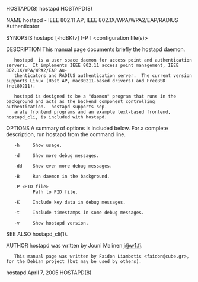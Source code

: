 HOSTAPD(8)                                                                     hostapd                                                                    HOSTAPD(8)

NAME
       hostapd - IEEE 802.11 AP, IEEE 802.1X/WPA/WPA2/EAP/RADIUS Authenticator

SYNOPSIS
       hostapd [-hdBKtv] [-P <PID file>] <configuration file(s)>

DESCRIPTION
       This manual page documents briefly the hostapd daemon.

       hostapd  is a user space daemon for access point and authentication servers.  It implements IEEE 802.11 access point management, IEEE 802.1X/WPA/WPA2/EAP Au‐
       thenticators and RADIUS authentication server.  The current version supports Linux (Host AP, mac80211-based drivers) and FreeBSD (net80211).

       hostapd is designed to be a "daemon" program that runs in the background and acts as the backend component controlling authentication.  hostapd supports sep‐
       arate frontend programs and an example text-based frontend, hostapd_cli, is included with hostapd.

OPTIONS
       A summary of options is included below.  For a complete description, run hostapd from the command line.

       -h     Show usage.

       -d     Show more debug messages.

       -dd    Show even more debug messages.

       -B     Run daemon in the background.

       -P <PID file>
              Path to PID file.

       -K     Include key data in debug messages.

       -t     Include timestamps in some debug messages.

       -v     Show hostapd version.

SEE ALSO
       hostapd_cli(1).

AUTHOR
       hostapd was written by Jouni Malinen <j@w1.fi>.

       This manual page was written by Faidon Liambotis <faidon@cube.gr>, for the Debian project (but may be used by others).

hostapd                                                                    April  7, 2005                                                                 HOSTAPD(8)
